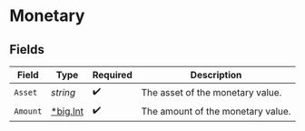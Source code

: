 # Monetary


## Fields

| Field                                       | Type                                        | Required                                    | Description                                 |
| ------------------------------------------- | ------------------------------------------- | ------------------------------------------- | ------------------------------------------- |
| `Asset`                                     | *string*                                    | :heavy_check_mark:                          | The asset of the monetary value.            |
| `Amount`                                    | [*big.Int](https://pkg.go.dev/math/big#Int) | :heavy_check_mark:                          | The amount of the monetary value.           |